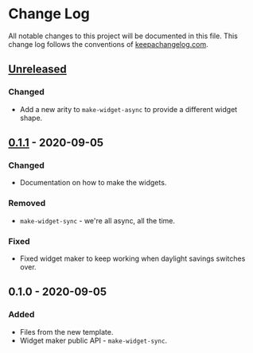 # Change Log
All notable changes to this project will be documented in this file. This change log follows the conventions of [keepachangelog.com](http://keepachangelog.com/).

## [Unreleased]
### Changed
- Add a new arity to `make-widget-async` to provide a different widget shape.

## [0.1.1] - 2020-09-05
### Changed
- Documentation on how to make the widgets.

### Removed
- `make-widget-sync` - we're all async, all the time.

### Fixed
- Fixed widget maker to keep working when daylight savings switches over.

## 0.1.0 - 2020-09-05
### Added
- Files from the new template.
- Widget maker public API - `make-widget-sync`.

[Unreleased]: https://github.com/your-name/clo-utils/compare/0.1.1...HEAD
[0.1.1]: https://github.com/your-name/clo-utils/compare/0.1.0...0.1.1
